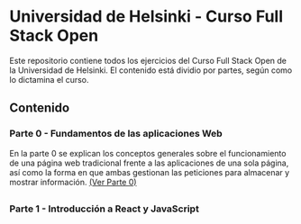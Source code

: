 # Universidad de Helsinki - Curso Full Stack Open
Este repositorio contiene todos los ejercicios del Curso Full Stack Open de la Universidad de Helsinki. El contenido está dividio por partes, según como lo dictamina el curso.

## Contenido
### Parte 0 - Fundamentos de las aplicaciones Web
En la parte 0 se explican los conceptos generales sobre el funcionamiento de una página web tradicional frente a las aplicaciones de una sola página, así como la forma en que ambas gestionan las peticiones para almacenar y mostrar información. [(Ver Parte 0)](https://github.com/Leo025-s/Curso_Full_Stack_Open/tree/main/Parte0)
##
### Parte 1 - Introducción a React y JavaScript

